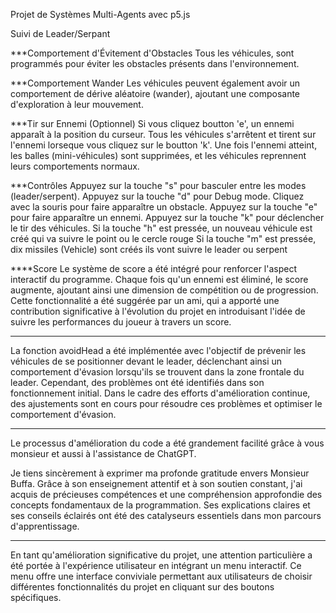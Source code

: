 Projet de Systèmes Multi-Agents avec p5.js

Suivi de Leader/Serpant


***Comportement d'Évitement d'Obstacles
Tous les véhicules, sont programmés pour éviter les obstacles présents dans l'environnement.


***Comportement Wander
Les véhicules peuvent également avoir un comportement de dérive aléatoire (wander), ajoutant une composante d'exploration à leur mouvement.


***Tir sur Ennemi (Optionnel)
Si vous cliquez boutton 'e', un ennemi apparaît à la position du curseur. Tous les véhicules s'arrêtent et tirent sur l'ennemi lorseque vous cliquez sur le boutton 'k'. Une fois l'ennemi atteint, les balles (mini-véhicules) sont supprimées, et les véhicules reprennent leurs comportements normaux.


***Contrôles
Appuyez sur la touche "s" pour basculer entre les modes (leader/serpent).
Appuyez sur la touche "d" pour Debug mode.
Cliquez avec la souris pour faire apparaître un obstacle.
Appuyez sur la touche "e" pour faire apparaître un ennemi.
Appuyez sur la touche "k" pour déclencher le tir des véhicules.
Si la touche "h" est pressée, un nouveau véhicule est créé qui va suivre le point ou le cercle rouge
Si la touche "m" est pressée, dix missiles (Vehicle) sont créés ils vont suivre le leader ou serpent


****Score
Le système de score a été intégré pour renforcer l'aspect interactif du programme. Chaque fois qu'un ennemi est éliminé, le score augmente, ajoutant ainsi une dimension de compétition ou de progression. Cette fonctionnalité a été suggérée par un ami, qui a apporté une contribution significative à l'évolution du projet en introduisant l'idée de suivre les performances du joueur à travers un score.


***
La fonction avoidHead a été implémentée avec l'objectif de prévenir les véhicules de se positionner devant le leader, déclenchant ainsi un comportement d'évasion lorsqu'ils se trouvent dans la zone frontale du leader. Cependant, des problèmes ont été identifiés dans son fonctionnement initial. Dans le cadre des efforts d'amélioration continue, des ajustements sont en cours pour résoudre ces problèmes et optimiser le comportement d'évasion.


***
Le processus d'amélioration du code a été grandement facilité grâce à vous monsieur et aussi à l'assistance de ChatGPT. 

Je tiens sincèrement à exprimer ma profonde gratitude envers Monsieur Buffa. Grâce à son enseignement attentif et à son soutien constant, j'ai acquis de précieuses compétences et une compréhension approfondie des concepts fondamentaux de la programmation. Ses explications claires et ses conseils éclairés ont été des catalyseurs essentiels dans mon parcours d'apprentissage.


*****
En tant qu'amélioration significative du projet, une attention particulière a été portée à l'expérience utilisateur en intégrant un menu interactif. Ce menu offre une interface conviviale permettant aux utilisateurs de choisir différentes fonctionnalités du projet en cliquant sur des boutons spécifiques.


